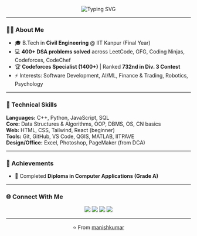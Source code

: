 <!-- Banner -->
<p align="center">
  <img src="https://readme-typing-svg.herokuapp.com?font=Fira+Code&size=25&duration=3000&pause=1000&color=1E90FF&center=true&vCenter=true&width=600&lines=Hey%2C+I'm Manish Kumar!;Software+Developer+%7C+Problem+Solver;DSA+Enthusiast+%7C+Web+Developer;" alt="Typing SVG" />
</p>

---

### 👨‍💻 About Me
- 🎓 B.Tech in **Civil Engineering** @ IIT Kanpur (Final Year)  
- 💻 **400+ DSA problems solved** across LeetCode, GFG, Coding Ninjas, Codeforces, CodeChef  
- 🏆 **Codeforces Specialist (1400+)** | Ranked **732nd in Div. 3 Contest**  
- ⚡ Interests: Software Development, AI/ML, Finance & Trading, Robotics, Psychology

---

### 🚀 Technical Skills
**Languages:** C++, Python, JavaScript, SQL  
**Core:** Data Structures & Algorithms, OOP, DBMS, OS, CN basics  
**Web:** HTML, CSS, Tailwind, React (beginner)  
**Tools:** Git, GitHub, VS Code, QGIS, MATLAB, IITPAVE  
**Design/Office:** Excel, Photoshop, PageMaker (from DCA) 

---

### 🏅 Achievements
- 📜 Completed **Diploma in Computer Applications (Grade A)**  
---

### 🌐 Connect With Me
<p align="center">
  <a href="https://tinyurl.com/3thx7azz"><img src="https://img.shields.io/badge/LinkedIn-0077B5?style=for-the-badge&logo=linkedin&logoColor=white"/></a>
  <a href="mailto:<manish10524@gmail.com>"><img src="https://img.shields.io/badge/Email-D14836?style=for-the-badge&logo=gmail&logoColor=white"/></a>
  <a href="https://leetcode.com/<your-leetcode-username>/"><img src="https://img.shields.io/badge/LeetCode-FFA116?style=for-the-badge&logo=leetcode&logoColor=white"/></a>
  <a href="https://codeforces.com/profile/<your-codeforces-username>"><img src="https://img.shields.io/badge/Codeforces-1F8ACB?style=for-the-badge&logo=codeforces&logoColor=white"/></a>
</p>

---

<p align="center">⭐️ From <a href="https://github.com/kumarmanish2003">manishkumar</a></p>
